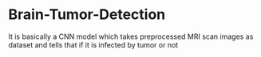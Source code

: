 # Brain-Tumor-Detection
It is basically a CNN model which takes preprocessed MRI scan images as dataset and tells that if it is infected by tumor or not
